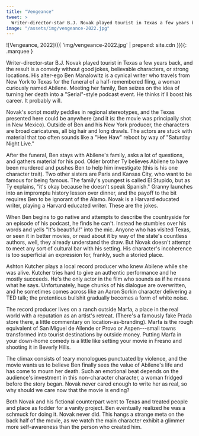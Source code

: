 ```yaml
---
title: "Vengeance"
tweet: >
  Writer-director-star B.J. Novak played tourist in Texas a few years back, and the result is a comedy without good jokes, believable characters, or strong locations.
image: "/assets/img/vengeance-2022.jpg"
---
```


![Vengeance, 2022]({{ 'img/vengeance-2022.jpg' | prepend: site.cdn }}){: .marquee }

Writer-director-star B.J. Novak played tourist in Texas a few years back, and the result is a comedy without good jokes, believable characters, or strong locations. His alter-ego Ben Manalowitz is a cynical writer who travels from New York to Texas for the funeral of a half-remembered fling, a woman curiously named Abilene. Meeting her family, Ben seizes on the idea of turning her death into a "Serial"-style podcast event. He thinks it'll boost his career. It probably will.

Novak's script mostly peddles in regional stereotypes, and the Texas presented here could be anywhere (and it is: the movie was principally shot in New Mexico). Outside of Ben and his New York producer, the characters are broad caricatures, all big hair and long drawls. The actors are stuck with material that too often sounds like a "Hee Haw" reboot by way of "Saturday Night Live." 

After the funeral, Ben stays with Abilene's family, asks a lot of questions, and gathers material for his pod. Older brother Ty believes Abilene to have been murdered and pushes Ben to help him investigate (this is his one character trait). Two other sisters are Paris and Kansas City, who want to be famous for being famous. The family's youngest is called El Stupido, but as Ty explains, "it's okay because he doesn't speak Spanish." Granny launches into an impromptu history lesson over dinner, and the payoff to the bit requires Ben to be ignorant of the Alamo. Novak is a Harvard educated writer, playing a Harvard educated writer. These are the jokes.

When Ben begins to go native and attempts to describe the countryside for an episode of his podcast, he finds he can't. Instead he stumbles over his words and yells "It's beautiful!" into the mic. Anyone who has visited Texas, or seen it in better movies, or read about it by way of the state's countless authors, well, they already understand the draw. But Novak doesn't attempt to meet any sort of cultural bar with his setting. His character's incoherence is too superficial an expression for, frankly, such a storied place.

Ashton Kutcher plays a local record producer who knew Abilene while she was alive. Kutcher tries hard to give an authentic performance and he mostly succeeds. He's the only actor in the film who sounds as if he means what he says. Unfortunately, huge chunks of his dialogue are overwritten, and he sometimes comes across like an Aaron Sorkin character delivering a TED talk; the pretentious bullshit gradually becomes a form of white noise.

The record producer lives on a ranch outside Marfa, a place in the real world with a reputation as an artist's retreat. (There's a famously fake Prada store there, a little commentary on location-as-branding). Marfa is the rough equivalent of San Miguel de Allende or Provo or Aspen---small towns transformed into tourist destinations by outside money. Putting Marfa in your down-home comedy is a little like setting your movie in Fresno and shooting it in Beverly Hills.

The climax consists of teary monologues punctuated by violence, and the movie wants us to believe Ben finally sees the value of Abilene's life and has come to mourn her death. Such an emotional beat depends on the audience's investment in this non-character character, a woman fridged before the story began. Novak never cared enough to write her as real, so why should we care now that the movie is ending?

Both Novak and his fictional counterpart went to Texas and treated people and place as fodder for a vanity project. Ben eventually realized he was a schmuck for doing it. Novak never did. This hangs a strange meta on the back half of the movie, as we watch the main character exhibit a glimmer more self-awareness than the person who created him.